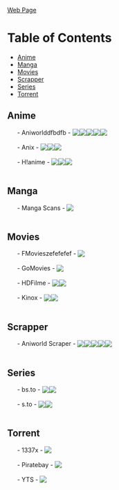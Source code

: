 <a href="https://ydfdas1f546g1df.github.io/streamSites/">Web Page</a>

# Table of Contents
* [Anime](#Anime)
* [Manga](#Manga)
* [Movies](#Movies)
* [Scrapper](#Scrapper)
* [Series](#Series)
* [Torrent](#Torrent)

## Anime
<a href='https://aniworld.to' style='display: flex; align-items: center; text-decoration: none;'>
<img src='https://aniworld.to/favicon.ico' align='left' height='16' width='16'>
&nbsp;-&nbsp;
<span>Aniworlddfbdfb</span>
&nbsp;-&nbsp;
 <img src='https://raw.githubusercontent.com/stevenrskelton/flag-icon/master/png/16/country-4x3/de.png'/>
 <img src='https://raw.githubusercontent.com/stevenrskelton/flag-icon/master/png/16/country-4x3/us.png'/>
 <img src='https://raw.githubusercontent.com/stevenrskelton/flag-icon/master/png/16/country-4x3/jp.png'/>
 <img src='https://raw.githubusercontent.com/stevenrskelton/flag-icon/master/png/16/country-4x3/cn.png'/>
 <img src='https://raw.githubusercontent.com/stevenrskelton/flag-icon/master/png/16/country-4x3/kr.png'/>
</a>

<br/>

<a href='https://anix.to/' style='display: flex; align-items: center; text-decoration: none;'>
<img src='https://anix.to/assets/sites/anix/favicon.png' align='left' height='16' width='16'>
&nbsp;-&nbsp;
<span>Anix</span>
&nbsp;-&nbsp;
 <img src='https://raw.githubusercontent.com/stevenrskelton/flag-icon/master/png/16/country-4x3/us.png'/>
 <img src='https://raw.githubusercontent.com/stevenrskelton/flag-icon/master/png/16/country-4x3/jp.png'/>
 <img src='https://raw.githubusercontent.com/stevenrskelton/flag-icon/master/png/16/country-4x3/cn.png'/>
</a>

<br/>

<a href='https://hianime.to/' style='display: flex; align-items: center; text-decoration: none;'>
<img src='https://hianime.to/favicon.ico' align='left' height='16' width='16'>
&nbsp;-&nbsp;
<span>H!anime</span>
&nbsp;-&nbsp;
 <img src='https://raw.githubusercontent.com/stevenrskelton/flag-icon/master/png/16/country-4x3/us.png'/>
 <img src='https://raw.githubusercontent.com/stevenrskelton/flag-icon/master/png/16/country-4x3/jp.png'/>
 <img src='https://raw.githubusercontent.com/stevenrskelton/flag-icon/master/png/16/country-4x3/cn.png'/>
</a>

<br/>

## Manga
<a href='https://manga-scans.com/' style='display: flex; align-items: center; text-decoration: none;'>
<img src='https://manga-scans.com/wp-content/uploads/2022/09/MANGA-SCANS.png' align='left' height='16' width='16'>
&nbsp;-&nbsp;
<span>Manga Scans</span>
&nbsp;-&nbsp;
 <img src='https://raw.githubusercontent.com/stevenrskelton/flag-icon/master/png/16/country-4x3/us.png'/>
</a>

<br/>

## Movies
<a href='https://fmoviesz.to/home' style='display: flex; align-items: center; text-decoration: none;'>
<img src='https://fmoviesz.to/assets/sites/fmovies/favicon.png' align='left' height='16' width='16'>
&nbsp;-&nbsp;
<span>FMovieszefefefef</span>
&nbsp;-&nbsp;
 <img src='https://raw.githubusercontent.com/stevenrskelton/flag-icon/master/png/16/country-4x3/us.png'/>
</a>

<br/>

<a href='https://gomovies.sx/' style='display: flex; align-items: center; text-decoration: none;'>
<img src='https://img.gomovies.sx/xxrz/100x100/100/0e/4f/0e4f2afdf89885ca9c515789282ef837/0e4f2afdf89885ca9c515789282ef837.png' align='left' height='16' width='16'>
&nbsp;-&nbsp;
<span>GoMovies</span>
&nbsp;-&nbsp;
 <img src='https://raw.githubusercontent.com/stevenrskelton/flag-icon/master/png/16/country-4x3/us.png'/>
</a>

<br/>

<a href='https://hdfilme.to/' style='display: flex; align-items: center; text-decoration: none;'>
<img src='https://hdfilme.to/templates/hdfilme/images/logo-hdfilme.svg' align='left' height='16' width='16'>
&nbsp;-&nbsp;
<span>HDFilme</span>
&nbsp;-&nbsp;
 <img src='https://raw.githubusercontent.com/stevenrskelton/flag-icon/master/png/16/country-4x3/de.png'/>
 <img src='https://raw.githubusercontent.com/stevenrskelton/flag-icon/master/png/16/country-4x3/us.png'/>
</a>

<br/>

<a href='https://kinox.to' style='display: flex; align-items: center; text-decoration: none;'>
<img src='https://kinox.today/templates/Kinox/gr/favicon.ico' align='left' height='16' width='16'>
&nbsp;-&nbsp;
<span>Kinox</span>
&nbsp;-&nbsp;
 <img src='https://raw.githubusercontent.com/stevenrskelton/flag-icon/master/png/16/country-4x3/de.png'/>
 <img src='https://raw.githubusercontent.com/stevenrskelton/flag-icon/master/png/16/country-4x3/us.png'/>
</a>

<br/>

## Scrapper
<a href='https://github.com/wolfswolke/aniworld_scraper' style='display: flex; align-items: center; text-decoration: none;'>
<img src='https://github.com/favicon.ico' align='left' height='16' width='16'>
&nbsp;-&nbsp;
<span>Aniworld Scraper</span>
&nbsp;-&nbsp;
 <img src='https://raw.githubusercontent.com/stevenrskelton/flag-icon/master/png/16/country-4x3/de.png'/>
 <img src='https://raw.githubusercontent.com/stevenrskelton/flag-icon/master/png/16/country-4x3/us.png'/>
 <img src='https://raw.githubusercontent.com/stevenrskelton/flag-icon/master/png/16/country-4x3/jp.png'/>
 <img src='https://raw.githubusercontent.com/stevenrskelton/flag-icon/master/png/16/country-4x3/cn.png'/>
 <img src='https://raw.githubusercontent.com/stevenrskelton/flag-icon/master/png/16/country-4x3/kr.png'/>
</a>

<br/>

## Series
<a href='https://bs.to' style='display: flex; align-items: center; text-decoration: none;'>
<img src='https://bs.to/favicon.ico' align='left' height='16' width='16'>
&nbsp;-&nbsp;
<span>bs.to</span>
&nbsp;-&nbsp;
 <img src='https://raw.githubusercontent.com/stevenrskelton/flag-icon/master/png/16/country-4x3/de.png'/>
 <img src='https://raw.githubusercontent.com/stevenrskelton/flag-icon/master/png/16/country-4x3/us.png'/>
</a>

<br/>

<a href='https://s.to' style='display: flex; align-items: center; text-decoration: none;'>
<img src='https://s.to/favicon.ico' align='left' height='16' width='16'>
&nbsp;-&nbsp;
<span>s.to</span>
&nbsp;-&nbsp;
 <img src='https://raw.githubusercontent.com/stevenrskelton/flag-icon/master/png/16/country-4x3/de.png'/>
 <img src='https://raw.githubusercontent.com/stevenrskelton/flag-icon/master/png/16/country-4x3/us.png'/>
</a>

<br/>

## Torrent
<a href='https://1337x.to/' style='display: flex; align-items: center; text-decoration: none;'>
<img src='https://1337x.to/favicon.ico' align='left' height='16' width='16'>
&nbsp;-&nbsp;
<span>1337x</span>
&nbsp;-&nbsp;
 <img src='https://raw.githubusercontent.com/stevenrskelton/flag-icon/master/png/16/country-4x3/us.png'/>
</a>

<br/>

<a href='https://thepiratebay.org/' style='display: flex; align-items: center; text-decoration: none;'>
<img src='https://thepiratebay.org/favicon.ico' align='left' height='16' width='16'>
&nbsp;-&nbsp;
<span>Piratebay</span>
&nbsp;-&nbsp;
 <img src='https://raw.githubusercontent.com/stevenrskelton/flag-icon/master/png/16/country-4x3/us.png'/>
</a>

<br/>

<a href='https://yts.mx/' style='display: flex; align-items: center; text-decoration: none;'>
<img src='https://yts.mx/assets/images/website/favicon.ico' align='left' height='16' width='16'>
&nbsp;-&nbsp;
<span>YTS</span>
&nbsp;-&nbsp;
 <img src='https://raw.githubusercontent.com/stevenrskelton/flag-icon/master/png/16/country-4x3/us.png'/>
</a>

<br/>

